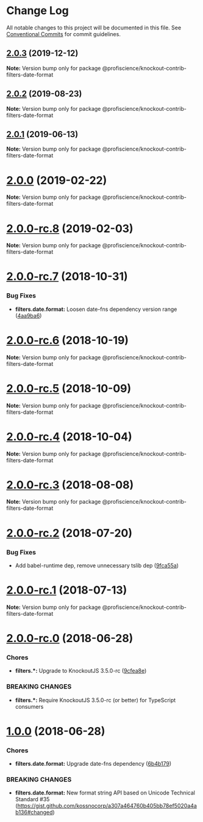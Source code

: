 # Change Log

All notable changes to this project will be documented in this file.
See [Conventional Commits](https://conventionalcommits.org) for commit guidelines.

## [2.0.3](https://github.com/Profiscience/knockout-contrib/compare/@profiscience/knockout-contrib-filters-date-format@2.0.2...@profiscience/knockout-contrib-filters-date-format@2.0.3) (2019-12-12)

**Note:** Version bump only for package @profiscience/knockout-contrib-filters-date-format

## [2.0.2](https://github.com/Profiscience/knockout-contrib/compare/@profiscience/knockout-contrib-filters-date-format@2.0.1...@profiscience/knockout-contrib-filters-date-format@2.0.2) (2019-08-23)

**Note:** Version bump only for package @profiscience/knockout-contrib-filters-date-format

## [2.0.1](https://github.com/Profiscience/knockout-contrib/compare/@profiscience/knockout-contrib-filters-date-format@2.0.0...@profiscience/knockout-contrib-filters-date-format@2.0.1) (2019-06-13)

**Note:** Version bump only for package @profiscience/knockout-contrib-filters-date-format

# [2.0.0](https://github.com/Profiscience/knockout-contrib/compare/@profiscience/knockout-contrib-filters-date-format@2.0.0-rc.8...@profiscience/knockout-contrib-filters-date-format@2.0.0) (2019-02-22)

**Note:** Version bump only for package @profiscience/knockout-contrib-filters-date-format

# [2.0.0-rc.8](https://github.com/Profiscience/knockout-contrib/compare/@profiscience/knockout-contrib-filters-date-format@2.0.0-rc.7...@profiscience/knockout-contrib-filters-date-format@2.0.0-rc.8) (2019-02-03)

**Note:** Version bump only for package @profiscience/knockout-contrib-filters-date-format

# [2.0.0-rc.7](https://github.com/Profiscience/knockout-contrib/compare/@profiscience/knockout-contrib-filters-date-format@2.0.0-rc.6...@profiscience/knockout-contrib-filters-date-format@2.0.0-rc.7) (2018-10-31)

### Bug Fixes

- **filters.date.format:** Loosen date-fns dependency version range ([4aa9ba6](https://github.com/Profiscience/knockout-contrib/commit/4aa9ba6))

# [2.0.0-rc.6](https://github.com/Profiscience/knockout-contrib/compare/@profiscience/knockout-contrib-filters-date-format@2.0.0-rc.5...@profiscience/knockout-contrib-filters-date-format@2.0.0-rc.6) (2018-10-19)

**Note:** Version bump only for package @profiscience/knockout-contrib-filters-date-format

# [2.0.0-rc.5](https://github.com/Profiscience/knockout-contrib/compare/@profiscience/knockout-contrib-filters-date-format@2.0.0-rc.4...@profiscience/knockout-contrib-filters-date-format@2.0.0-rc.5) (2018-10-09)

**Note:** Version bump only for package @profiscience/knockout-contrib-filters-date-format

<a name="2.0.0-rc.4"></a>

# [2.0.0-rc.4](https://github.com/Profiscience/knockout-contrib/compare/@profiscience/knockout-contrib-filters-date-format@2.0.0-rc.3...@profiscience/knockout-contrib-filters-date-format@2.0.0-rc.4) (2018-10-04)

**Note:** Version bump only for package @profiscience/knockout-contrib-filters-date-format

<a name="2.0.0-rc.3"></a>

# [2.0.0-rc.3](https://github.com/Profiscience/knockout-contrib/compare/@profiscience/knockout-contrib-filters-date-format@2.0.0-rc.2...@profiscience/knockout-contrib-filters-date-format@2.0.0-rc.3) (2018-08-08)

**Note:** Version bump only for package @profiscience/knockout-contrib-filters-date-format

<a name="2.0.0-rc.2"></a>

# [2.0.0-rc.2](https://github.com/Profiscience/knockout-contrib/compare/@profiscience/knockout-contrib-filters-date-format@2.0.0-rc.1...@profiscience/knockout-contrib-filters-date-format@2.0.0-rc.2) (2018-07-20)

### Bug Fixes

- Add babel-runtime dep, remove unnecessary tslib dep ([9fca55a](https://github.com/Profiscience/knockout-contrib/commit/9fca55a))

<a name="2.0.0-rc.1"></a>

# [2.0.0-rc.1](https://github.com/Profiscience/knockout-contrib/compare/@profiscience/knockout-contrib-filters-date-format@2.0.0-rc.0...@profiscience/knockout-contrib-filters-date-format@2.0.0-rc.1) (2018-07-13)

**Note:** Version bump only for package @profiscience/knockout-contrib-filters-date-format

<a name="2.0.0-rc.0"></a>

# [2.0.0-rc.0](https://github.com/Profiscience/knockout-contrib/compare/@profiscience/knockout-contrib-filters-date-format@1.0.0...@profiscience/knockout-contrib-filters-date-format@2.0.0-rc.0) (2018-06-28)

### Chores

- **filters.\*:** Upgrade to KnockoutJS 3.5.0-rc ([9cfea8e](https://github.com/Profiscience/knockout-contrib/commit/9cfea8e))

### BREAKING CHANGES

- **filters.\*:** Require KnockoutJS 3.5.0-rc (or better) for TypeScript consumers

<a name="1.0.0"></a>

# [1.0.0](https://github.com/Profiscience/knockout-contrib/compare/@profiscience/knockout-contrib-filters-date-format@0.0.2...@profiscience/knockout-contrib-filters-date-format@1.0.0) (2018-06-28)

### Chores

- **filters.date.format:** Upgrade date-fns dependency ([6b4b179](https://github.com/Profiscience/knockout-contrib/commit/6b4b179))

### BREAKING CHANGES

- **filters.date.format:** New format string API based on Unicode Technical Standard #35 (https://gist.github.com/kossnocorp/a307a464760b405bb78ef5020a4ab136#changed)
